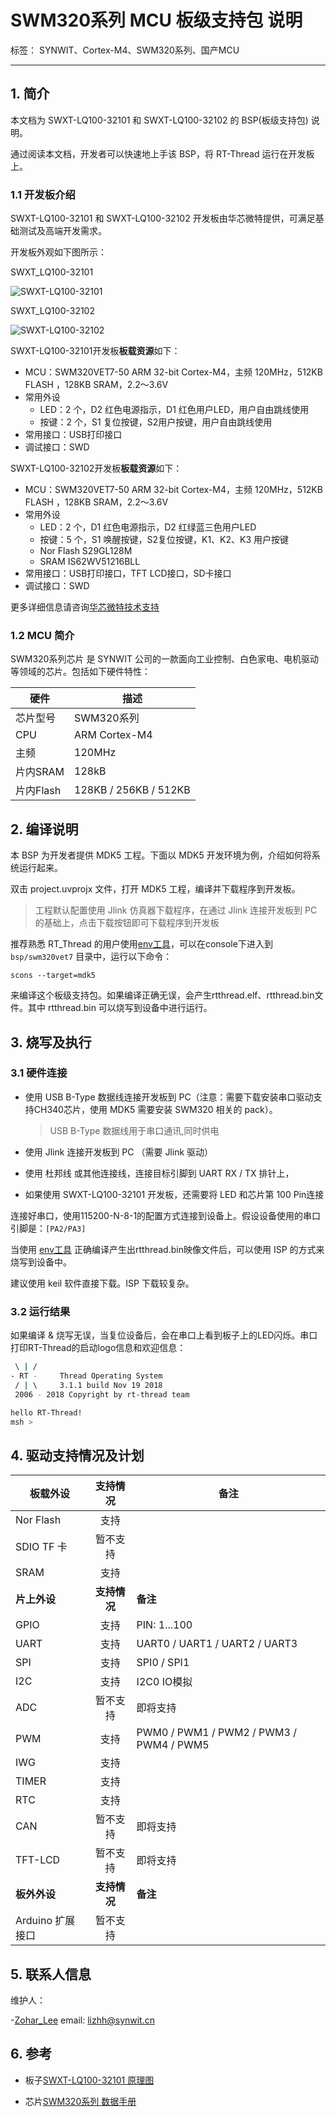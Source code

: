# SWM320系列 MCU 板级支持包 说明

标签： SYNWIT、Cortex-M4、SWM320系列、国产MCU

---

## 1. 简介

本文档为 SWXT-LQ100-32101 和 SWXT-LQ100-32102 的 BSP(板级支持包) 说明。

通过阅读本文档，开发者可以快速地上手该 BSP，将 RT-Thread 运行在开发板上。

### 1.1  开发板介绍

SWXT-LQ100-32101 和 SWXT-LQ100-32102 开发板由华芯微特提供，可满足基础测试及高端开发需求。

开发板外观如下图所示：

SWXT_LQ100-32101

![SWXT-LQ100-32101](figures/SWXT-LQ100-32101.jpg)

SWXT_LQ100-32102

![SWXT-LQ100-32102](figures/SWXT-LQ100-32102.jpg)

SWXT-LQ100-32101开发板**板载资源**如下：

- MCU：SWM320VET7-50  ARM 32-bit Cortex-M4，主频 120MHz，512KB FLASH ，128KB SRAM，2.2～3.6V
- 常用外设
  - LED：2 个，D2 红色电源指示，D1 红色用户LED，用户自由跳线使用
  - 按键：2 个，S1 复位按键，S2用户按键，用户自由跳线使用
- 常用接口：USB打印接口
- 调试接口：SWD

SWXT-LQ100-32102开发板**板载资源**如下：

- MCU：SWM320VET7-50  ARM 32-bit Cortex-M4，主频 120MHz，512KB FLASH ，128KB SRAM，2.2～3.6V
- 常用外设
  - LED：2 个，D1 红色电源指示，D2 红绿蓝三色用户LED
  - 按键：5 个，S1 唤醒按键，S2复位按键，K1、K2、K3 用户按键
  - Nor Flash S29GL128M
  - SRAM IS62WV51216BLL
- 常用接口：USB打印接口，TFT LCD接口，SD卡接口
- 调试接口：SWD

更多详细信息请咨询[华芯微特技术支持][5]

### 1.2  MCU 简介

SWM320系列芯片 是 SYNWIT 公司的一款面向工业控制、白色家电、电机驱动等领域的芯片。包括如下硬件特性：

| 硬件 | 描述 |
| -- | -- |
|芯片型号| SWM320系列 |
|CPU| ARM Cortex-M4 |
|主频| 120MHz |
|片内SRAM| 128kB |
|片内Flash| 128KB / 256KB / 512KB |

## 2. 编译说明

本 BSP 为开发者提供 MDK5 工程。下面以 MDK5 开发环境为例，介绍如何将系统运行起来。

双击 project.uvprojx 文件，打开 MDK5 工程，编译并下载程序到开发板。

> 工程默认配置使用 Jlink 仿真器下载程序，在通过 Jlink 连接开发板到 PC 的基础上，点击下载按钮即可下载程序到开发板

推荐熟悉 RT_Thread 的用户使用[env工具][1]，可以在console下进入到 `bsp/swm320vet7` 目录中，运行以下命令：

`scons --target=mdk5`

来编译这个板级支持包。如果编译正确无误，会产生rtthread.elf、rtthread.bin文件。其中 rtthread.bin 可以烧写到设备中进行运行。

## 3. 烧写及执行

### 3.1 硬件连接

- 使用 USB B-Type 数据线连接开发板到 PC（注意：需要下载安装串口驱动支持CH340芯片，使用 MDK5 需要安装 SWM320 相关的 pack）。
   
  >  USB B-Type 数据线用于串口通讯,同时供电

- 使用 Jlink 连接开发板到 PC （需要 Jlink 驱动）
- 使用 杜邦线 或其他连接线，连接目标引脚到 UART RX / TX 排针上，
- 如果使用 SWXT-LQ100-32101 开发板，还需要将 LED 和芯片第 100 Pin连接

连接好串口，使用115200-N-8-1的配置方式连接到设备上。假设设备使用的串口引脚是：`[PA2/PA3]`

当使用 [env工具][1] 正确编译产生出rtthread.bin映像文件后，可以使用 ISP 的方式来烧写到设备中。

建议使用 keil 软件直接下载。ISP 下载较复杂。

### 3.2 运行结果

如果编译 & 烧写无误，当复位设备后，会在串口上看到板子上的LED闪烁。串口打印RT-Thread的启动logo信息和欢迎信息：

```bash
 \ | /
- RT -     Thread Operating System
 / | \     3.1.1 build Nov 19 2018
 2006 - 2018 Copyright by rt-thread team

hello RT-Thread!
msh >
```



## 4. 驱动支持情况及计划

|**板载外设**     |**支持情况**|**备注**                             |
| ----------------- | :----------: | ------------------------------------- |
| Nor Flash         | 支持          |                                       |
| SDIO TF 卡        | 暂不支持      |                                       |
| SRAM              | 支持          |      |
|**片上外设**     |**支持情况** |**备注**                             |
| GPIO              |     支持     | PIN: 1...100 |
| UART              |     支持     | UART0 / UART1 / UART2 / UART3                    |
| SPI               |     支持     | SPI0 / SPI1        |
| I2C               |   支持   |    I2C0 IO模拟   |
| ADC               | 暂不支持 | 即将支持 |
| PWM               |   支持   | PWM0 / PWM1 / PWM2 / PWM3 / PWM4 / PWM5                           |
| IWG               |   支持   |                            |
| TIMER             |   支持   |                            |
| RTC               |   支持   |                            |
| CAN               |   暂不支持   |   即将支持                         |
| TFT-LCD           |   暂不支持    |   即将支持             |
|**板外外设**     |**支持情况**|**备注**                             |
| Arduino 扩展接口 |   暂不支持   |                                      |

## 5. 联系人信息

维护人：

-[Zohar_Lee](https://github.com/zohar123) email: lizhh@synwit.cn

## 6. 参考

* 板子[SWXT-LQ100-32101 原理图][2] 
* 芯片[SWM320系列 数据手册][4]

  [1]: https://www.rt-thread.org/page/download.html
  [2]: http://www.synwit.cn/Public/Uploads/2018-11-05/5bdfea74d5712.pdf
  [3]: http://www.synwit.cn/Public/Uploads/2018-11-01/5bdab8ad2e5b9.pdf
  [4]: http://www.synwit.cn/Public/Uploads/2018-11-05/5bdff49b396d1.pdf
  [5]: http://www.synwit.cn/support.html
